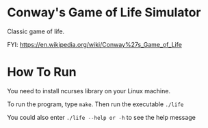 # Conway's Game of Life Simulator
Classic game of life.

FYI: https://en.wikipedia.org/wiki/Conway%27s_Game_of_Life

# How To Run
You need to install ncurses library on your Linux machine.

To run the program, type `make`. Then run the executable `./life`

You could also enter `./life --help or -h` to see the help message




